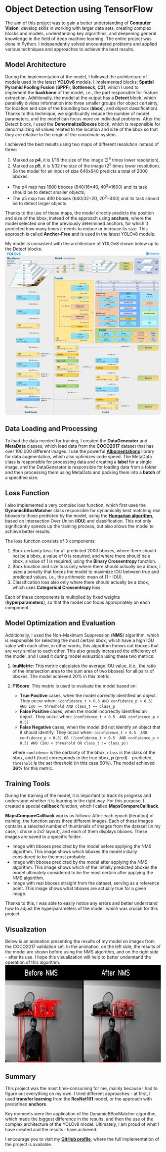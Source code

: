 # **Object Detection using TensorFlow**

The aim of this project was to gain a better understanding of **Computer Vision**, develop skills in working with larger data sets, creating complex blocks and models, understanding key algorithms, and deepening general knowledge in the field of deep machine learning. The entire project was done in Python. I independently solved encountered problems and applied various techniques and approaches to achieve the best results.

## Model Architecture
During the implementation of the model, I followed the architecture of models used in the latest **YOLOv8** models. I implemented blocks: **Spatial Pyramid Pooling Fusion** (**SPPF**), **Bottleneck**, **C2f**, which I used to implement the **backbone** of the model, i.e., the part responsible for feature extraction. Additionally, the model at the output has a **Detect** block, which parallelly divides information into three smaller groups (for object certainty, for location and size of the bounding box (**bbox**), and object classification). Thanks to this technique, we significantly reduce the number of model parameters, and the model can focus more on individual problems. After the Detect block, I used the **DenormalizeBboxes** block, which is responsible for denormalizing all values related to the location and size of the bbox so that they are relative to the origin of the coordinate system.

I achieved the best results using two maps of different resolution instead of three:
   1. Marked as **p4**, it is 1/16 the size of the image (2<sup>4</sup> times lower resolution),
   2. Marked as **p5**, it is 1/32 the size of the image (2<sup>5</sup> times lower resolution).
So the model for an input of size 640x640 predicts a total of 2000 bboxes:
   - The p4 map has 1600 bboxes (640/16=40, 40<sup>2</sup>=1600) and its task should be to detect smaller objects,
   - The p5 map has 400 bboxes (640/32=20, 20<sup>2</sup>=400) and its task should be to detect larger objects.

Thanks to the use of these maps, the model directly predicts the position and size of the bbox, instead of the approach using **anchors**, where the model selected one of the previously determined anchors, for which it predicted how many times it needs to reduce or increase its size. This approach is called **Anchor-Free** and is used in the latest YOLOv8 models.

My model is consistent with the architecture of YOLOv8 shown below up to the Detect blocks.
![Architecture](model.png)

## Data Loading and Processing
To load the data needed for training, I created the **DataGenerator** and **MetaData** classes, which load data from the **COCO2017** dataset that has over 100,000 different images. I use the powerful [**Albumentations**](https://albumentations.ai/) library for data augmentation, which also optimizes code speed. The MetaData class is responsible for processing data and creating a **label** for a single image, and the DataGenerator is responsible for loading data from a folder and then processing them using MetaData and packing them into a **batch** of a specified size.


## Loss Function
I also implemented a very complex loss function, which first uses the **DynamicBBoxMatcher** class responsible for dynamically best matching real bboxes to those predicted by the model, using the [**Hungarian algorithm**](https://en.wikipedia.org/wiki/Hungarian_algorithm), based on Intersection Over Union (**IOU**) and classification. This not only significantly speeds up the training process, but also allows the model to achieve better results.

The loss function consists of 3 components:
   1. Bbox certainty loss: for all predicted 2000 bboxes, where there should not be a bbox, a value of 0 is required, and where there should be a bbox, a value of 1 is required, using the **Binary Crossentropy** function.
   2. Bbox location and size loss only where there should actually be a bbox, I used a penalty that forces the model to maximize IOU between true and predicted values, i.e., the arithmetic mean of (1 - IOU).
   3. Classification loss also only where there should actually be a bbox, which uses **Categorical Crossentropy** loss.


Each of these components is multiplied by fixed weights (**hyperparameters**), so that the model can focus appropriately on each component.

## Model Optimization and Evaluation
Additionally, I used the Non-Maximum Suppression (**NMS**) algorithm, which is responsible for selecting the most certain bbox, which have a high IOU value with each other, in other words, this algorithm throws out bboxes that are very similar to each other. This also greatly increased the efficiency of the model, and I used it during model evaluation using these two metrics:

   1. **IouMetric**: This metric calculates the average IOU value, (i.e., the ratio of the intersection area to the sum area of two bboxes) for all pairs of bboxes. The model achieved 20% in this metric.
   
   2. **F1Score**: This metric is used to evaluate the model based on:
      - **True Positive** cases, when the model correctly identified an object. They occur when: ```(confidence_t > 0.5 AND confidence_p > 0.5) AND IoU >= threshold AND class_t == class_p``` 
      - **False Positive** cases, when the model incorrectly identified an object. They occur when:  ```(confidence_t < 0.5  AND confidence_p > 0.5)```
      - **False Negative** cases, when the model did not identify an object that it should identify. They occur when: ```(confidence_t > 0.5  AND confidence_p < 0.5) OR ((confidence_t > 0.5  AND confidence_p > 0.5) AND (IoU < threshold OR class_t != class_p))```
      
      where  ```confidence``` is the certainty of the bbox,  ```class``` is the class of the bbox, and **t** (true) corresponds to the true bbox, **p** (pred) - predicted,  ```threshold```  is the set threshold (in this case 60%). The model achieved **36%** for this metric.

## Training Tools
During the training of the model, it is important to track its progress and understand whether it is learning in the right way. For this purpose, I created a special **callback** function, which I called **MapsCompareCallback**.

**MapsCompareCallback** works as follows: After each epoch (iteration) of training, the function saves three different images. Each of these images contains a selected number of thumbnails of images from the dataset (in my case, I chose a 2x2 layout), and each of them displays bboxes. These images are saved to a specific folder:

   - Image with bboxes predicted by the model before applying the NMS algorithm. This image shows which bboxes the model initially considered to be the most probable.
   - Image with bboxes predicted by the model after applying the NMS algorithm. This image shows which of the initially predicted bboxes the model ultimately considered to be the most certain after applying the NMS algorithm.
   - Image with real bboxes straight from the dataset, serving as a reference point. This image shows what bboxes are actually true for a given image.

Thanks to this, I was able to easily notice any errors and better understand how to adjust the hyperparameters of the model, which was crucial for this project.

## Visualization
Below is an animation presenting the results of my model on images from the COCO2017 validation set. In the animation, on the left side, the results of the model are shown before using the NMS algorithm, and on the right side - after its use. I hope this visualization will help to better understand the operation of this algorithm.
![Output](output.gif)

## Summary 
This project was the most time-consuming for me, mainly because I had to figure out everything on my own. I tried different approaches - at first, I used **transfer learning** from the **ResNet101** model, or the approach with predefined **anchors**.

Key moments were the application of the DynamicBBoxMatcher algorithm, which made the biggest difference in the results, and then the use of the complex architecture of the YOLOv8 model. Ultimately, I am proud of what I have created and the results I have achieved.


I encourage you to visit my [**GitHub profile**](https://github.com/JakubCzarnik/Object-Detection-Model-for-the-COCO2017-dataset), where the full implementation of the project is available.